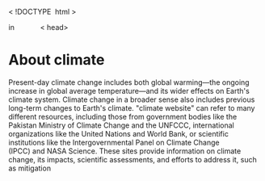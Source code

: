 < !DOCTYPE  html >
<html>in
            < head>
<title> My first Website  </title >
</head>
       <body>
                  <h1> About climate </h1>
<p>Present-day climate change includes both global warming—the ongoing increase in global average temperature—and its wider effects on Earth's climate system. Climate change in a broader sense also includes previous long-term changes to Earth's climate. "climate website" can refer to many different resources, including those from government bodies like the Pakistan Ministry of Climate Change and the UNFCCC, international organizations like the United Nations and World Bank, or scientific institutions like the Intergovernmental Panel on Climate Change (IPCC) and NASA Science. These sites provide information on climate change, its impacts, scientific assessments, and efforts to address it, such as mitigation 
</p>
</body>
</html>

